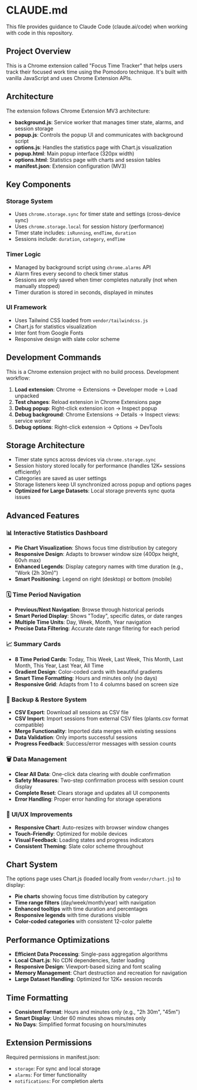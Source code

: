 # CLAUDE.md

This file provides guidance to Claude Code (claude.ai/code) when working with code in this repository.

## Project Overview

This is a Chrome extension called "Focus Time Tracker" that helps users track their focused work time using the Pomodoro technique. It's built with vanilla JavaScript and uses Chrome Extension APIs.

## Architecture

The extension follows Chrome Extension MV3 architecture:

- **background.js**: Service worker that manages timer state, alarms, and session storage
- **popup.js**: Controls the popup UI and communicates with background script
- **options.js**: Handles the statistics page with Chart.js visualization
- **popup.html**: Main popup interface (320px width)
- **options.html**: Statistics page with charts and session tables
- **manifest.json**: Extension configuration (MV3)

## Key Components

### Storage System
- Uses `chrome.storage.sync` for timer state and settings (cross-device sync)
- Uses `chrome.storage.local` for session history (performance)
- Timer state includes: `isRunning`, `endTime`, `duration`
- Sessions include: `duration`, `category`, `endTime`

### Timer Logic
- Managed by background script using `chrome.alarms` API
- Alarm fires every second to check timer status
- Sessions are only saved when timer completes naturally (not when manually stopped)
- Timer duration is stored in seconds, displayed in minutes

### UI Framework
- Uses Tailwind CSS loaded from `vendor/tailwindcss.js`
- Chart.js for statistics visualization
- Inter font from Google Fonts
- Responsive design with slate color scheme

## Development Commands

This is a Chrome extension project with no build process. Development workflow:

1. **Load extension**: Chrome → Extensions → Developer mode → Load unpacked
2. **Test changes**: Reload extension in Chrome Extensions page
3. **Debug popup**: Right-click extension icon → Inspect popup
4. **Debug background**: Chrome Extensions → Details → Inspect views: service worker
5. **Debug options**: Right-click extension → Options → DevTools

## Storage Architecture

- Timer state syncs across devices via `chrome.storage.sync`
- Session history stored locally for performance (handles 12K+ sessions efficiently)
- Categories are saved as user settings
- Storage listeners keep UI synchronized across popup and options pages
- **Optimized for Large Datasets**: Local storage prevents sync quota issues

## Advanced Features

### 📊 **Interactive Statistics Dashboard**
- **Pie Chart Visualization**: Shows focus time distribution by category
- **Responsive Design**: Adapts to browser window size (400px height, 60vh max)
- **Enhanced Legends**: Display category names with time duration (e.g., "Work (2h 30m)")
- **Smart Positioning**: Legend on right (desktop) or bottom (mobile)

### 🗓️ **Time Period Navigation**
- **Previous/Next Navigation**: Browse through historical periods
- **Smart Period Display**: Shows "Today", specific dates, or date ranges
- **Multiple Time Units**: Day, Week, Month, Year navigation
- **Precise Data Filtering**: Accurate date range filtering for each period

### 📈 **Summary Cards**
- **8 Time Period Cards**: Today, This Week, Last Week, This Month, Last Month, This Year, Last Year, All Time
- **Gradient Design**: Color-coded cards with beautiful gradients
- **Smart Time Formatting**: Hours and minutes only (no days)
- **Responsive Grid**: Adapts from 1 to 4 columns based on screen size

### 💾 **Backup & Restore System**
- **CSV Export**: Download all sessions as CSV file
- **CSV Import**: Import sessions from external CSV files (plants.csv format compatible)
- **Merge Functionality**: Imported data merges with existing sessions
- **Data Validation**: Only imports successful sessions
- **Progress Feedback**: Success/error messages with session counts

### 🗑️ **Data Management**
- **Clear All Data**: One-click data clearing with double confirmation
- **Safety Measures**: Two-step confirmation process with session count display
- **Complete Reset**: Clears storage and updates all UI components
- **Error Handling**: Proper error handling for storage operations

### 🎨 **UI/UX Improvements**
- **Responsive Chart**: Auto-resizes with browser window changes
- **Touch-Friendly**: Optimized for mobile devices
- **Visual Feedback**: Loading states and progress indicators
- **Consistent Theming**: Slate color scheme throughout

## Chart System

The options page uses Chart.js (loaded locally from `vendor/chart.js`) to display:
- **Pie charts** showing focus time distribution by category
- **Time range filters** (day/week/month/year) with navigation
- **Enhanced tooltips** with time duration and percentages
- **Responsive legends** with time durations visible
- **Color-coded categories** with consistent 12-color palette

## Performance Optimizations

- **Efficient Data Processing**: Single-pass aggregation algorithms
- **Local Chart.js**: No CDN dependencies, faster loading
- **Responsive Design**: Viewport-based sizing and font scaling
- **Memory Management**: Chart destruction and recreation for navigation
- **Large Dataset Handling**: Optimized for 12K+ session records

## Time Formatting

- **Consistent Format**: Hours and minutes only (e.g., "2h 30m", "45m")
- **Smart Display**: Under 60 minutes shows minutes only
- **No Days**: Simplified format focusing on hours/minutes

## Extension Permissions

Required permissions in manifest.json:
- `storage`: For sync and local storage
- `alarms`: For timer functionality
- `notifications`: For completion alerts